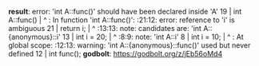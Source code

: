 **result**:
error: 'int A::func()' should have been declared inside 'A'
   19 | int A::func()
      |             ^
<source>: In function 'int A::func()':
<source>:21:12: error: reference to 'i' is ambiguous
   21 |     return i;
      |            ^
<source>:13:13: note: candidates are: 'int A::{anonymous}::i'
   13 |         int i = 20;
      |             ^
<source>:8:9: note:                 'int A::i'
    8 |     int i = 10;
      |         ^
<source>: At global scope:
<source>:12:13: warning: 'int A::{anonymous}::func()' used but never defined
   12 |         int func();
**godbolt**: https://godbolt.org/z/jEb56oMd4